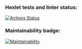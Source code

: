 ### Hexlet tests and linter status:
[![Actions Status](https://github.com/vgudkov/frontend-project-44/workflows/hexlet-check/badge.svg)](https://github.com/vgudkov/frontend-project-44/actions)

### Maintainability badge:
[![Maintainability](https://api.codeclimate.com/v1/badges/4ea9d0750b0b8f96859b/maintainability)](https://codeclimate.com/github/vgudkov/frontend-project-44/maintainability)
